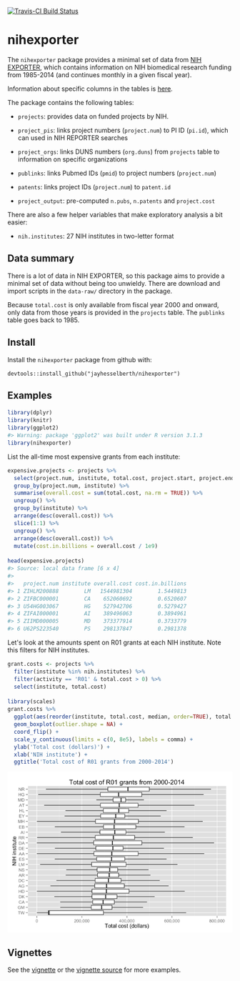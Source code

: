 [![Travis-CI Build Status](https://travis-ci.org/jayhesselberth/nihexporter.png?branch=master)](https://travis-ci.org/jayhesselberth/nihexporter)

nihexporter
===========

The `nihexporter` package provides a minimal set of data from [NIH EXPORTER](http://exporter.nih.gov/default.aspx), which contains information on NIH biomedical research funding from 1985-2014 (and continues monthly in a given fiscal year).

Information about specific columns in the tables is [here](http://exporter.nih.gov/about.aspx).

The package contains the following tables:

-   `projects`: provides data on funded projects by NIH.

-   `project_pis`: links project numbers (`project.num`) to PI ID (`pi.id`), which can used in NIH REPORTER searches

-   `project_orgs`: links DUNS numbers (`org.duns`) from `projects` table to information on specific organizations

-   `publinks`: links Pubmed IDs (`pmid`) to project numbers (`project.num`)

-   `patents`: links project IDs (`project.num`) to `patent.id`

-   `project_output`: pre-computed `n.pubs`, `n.patents` and `project.cost`

There are also a few helper variables that make exploratory analysis a bit easier:

-   `nih.institutes`: 27 NIH institutes in two-letter format

Data summary
------------

There is a lot of data in NIH EXPORTER, so this package aims to provide a minimal set of data without being too unwieldy. There are download and import scripts in the `data-raw/` directory in the package.

Because `total.cost` is only available from fiscal year 2000 and onward, only data from those years is provided in the `projects` table. The `publinks` table goes back to 1985.

Install
-------

Install the `nihexporter` package from github with:

    devtools::install_github("jayhesselberth/nihexporter")

Examples
--------

``` r
library(dplyr)
library(knitr)
library(ggplot2)
#> Warning: package 'ggplot2' was built under R version 3.1.3
library(nihexporter)
```

List the all-time most expensive grants from each institute:

``` r
expensive.projects <- projects %>%
  select(project.num, institute, total.cost, project.start, project.end) %>%
  group_by(project.num, institute) %>%
  summarise(overall.cost = sum(total.cost, na.rm = TRUE)) %>%
  ungroup() %>%
  group_by(institute) %>%
  arrange(desc(overall.cost)) %>%
  slice(1:1) %>%
  ungroup() %>%
  arrange(desc(overall.cost)) %>%
  mutate(cost.in.billions = overall.cost / 1e9)

head(expensive.projects)
#> Source: local data frame [6 x 4]
#> 
#>   project.num institute overall.cost cost.in.billions
#> 1 ZIHLM200888        LM   1544981304        1.5449813
#> 2 ZIFBC000001        CA    652060692        0.6520607
#> 3 U54HG003067        HG    527942706        0.5279427
#> 4 ZIFAI000001        AI    389496063        0.3894961
#> 5 ZIIMD000005        MD    373377914        0.3733779
#> 6 U62PS223540        PS    298137847        0.2981378
```

Let's look at the amounts spent on R01 grants at each NIH institute. Note this filters for NIH institutes.

``` r
grant.costs <- projects %>% 
  filter(institute %in% nih.institutes) %>%
  filter(activity == 'R01' & total.cost > 0) %>%
  select(institute, total.cost)

library(scales)
grant.costs %>%
  ggplot(aes(reorder(institute, total.cost, median, order=TRUE), total.cost)) +
  geom_boxplot(outlier.shape = NA) +
  coord_flip() +
  scale_y_continuous(limits = c(0, 8e5), labels = comma) +
  ylab('Total cost (dollars)') +
  xlab('NIH institute') + 
  ggtitle('Total cost of R01 grants from 2000-2014')
```

![](README-plot_grant_costs-1.png)

Vignettes
---------

See the [vignette](http://rpubs.com/jayhesselberth/nihexporter-vignette) or the [vignette source](vignettes/nihexporter.Rmd) for more examples.
